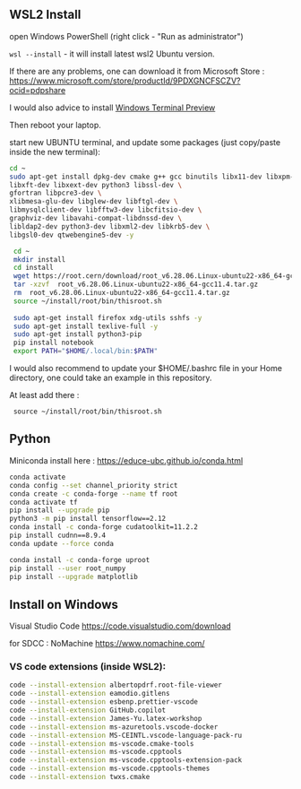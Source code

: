 
## WSL2 Install
open Windows PowerShell (right click - "Run as administrator")

`wsl --install`  - it will install latest wsl2 Ubuntu version.

If there are any problems, one can download it from Microsoft Store : https://www.microsoft.com/store/productId/9PDXGNCFSCZV?ocid=pdpshare

I would also advice to install [Windows Terminal Preview](https://www.microsoft.com/store/productId/9N8G5RFZ9XK3?ocid=pdpshare)

Then reboot your laptop.


start new UBUNTU terminal, and update some packages (just copy/paste inside the new terminal):

``` bash
cd ~
sudo apt-get install dpkg-dev cmake g++ gcc binutils libx11-dev libxpm-dev \
libxft-dev libxext-dev python3 libssl-dev \ 
gfortran libpcre3-dev \
xlibmesa-glu-dev libglew-dev libftgl-dev \
libmysqlclient-dev libfftw3-dev libcfitsio-dev \
graphviz-dev libavahi-compat-libdnssd-dev \
libldap2-dev python3-dev libxml2-dev libkrb5-dev \
libgsl0-dev qtwebengine5-dev -y 

 cd ~
 mkdir install 
 cd install 
 wget https://root.cern/download/root_v6.28.06.Linux-ubuntu22-x86_64-gcc11.4.tar.gz
 tar -xzvf 	root_v6.28.06.Linux-ubuntu22-x86_64-gcc11.4.tar.gz 
 rm  root_v6.28.06.Linux-ubuntu22-x86_64-gcc11.4.tar.gz 
 source ~/install/root/bin/thisroot.sh
 
 sudo apt-get install firefox xdg-utils sshfs -y 
 sudo apt-get install texlive-full -y
 sudo apt-get install python3-pip
 pip install notebook
 export PATH="$HOME/.local/bin:$PATH"
```

I would also recommend to update your $HOME/.bashrc file in your Home directory, one could take an example in this repository.

At least add there :

` source ~/install/root/bin/thisroot.sh`


## Python
Miniconda install here :
https://educe-ubc.github.io/conda.html


``` bash
conda activate
conda config --set channel_priority strict
conda create -c conda-forge --name tf root
conda activate tf
pip install --upgrade pip
python3 -m pip install tensorflow==2.12
conda install -c conda-forge cudatoolkit=11.2.2
pip install cudnn==8.9.4
conda update --force conda

conda install -c conda-forge uproot
pip install --user root_numpy
pip install --upgrade matplotlib

```

## Install on Windows

Visual Studio Code https://code.visualstudio.com/download

for SDCC :  NoMachine https://www.nomachine.com/


### VS code extensions (inside WSL2):
``` bash
code --install-extension albertopdrf.root-file-viewer 
code --install-extension eamodio.gitlens
code --install-extension esbenp.prettier-vscode
code --install-extension GitHub.copilot
code --install-extension James-Yu.latex-workshop
code --install-extension ms-azuretools.vscode-docker
code --install-extension MS-CEINTL.vscode-language-pack-ru
code --install-extension ms-vscode.cmake-tools
code --install-extension ms-vscode.cpptools
code --install-extension ms-vscode.cpptools-extension-pack
code --install-extension ms-vscode.cpptools-themes
code --install-extension twxs.cmake
```

